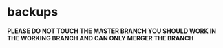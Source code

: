 # backups
**PLEASE DO NOT TOUCH THE MASTER BRANCH**
**YOU SHOULD WORK IN THE WORKING BRANCH AND CAN ONLY MERGER THE BRANCH**

